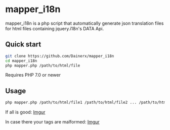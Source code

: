 mapper_i18n
===========

mapper_i18n is a php script that automatically generate json translation files for html files containing jquery.i18n's DATA Api.

Quick start
-----------

```bash
git clone https://github.com/Dainerx/mapper_i18n
cd mapper_i18n
php mapper.php /path/to/html/file
```

Requires PHP 7.0 or newer

Usage
-----------
```bash
php mapper.php /path/to/html/file1 /path/to/html/file2 ... /path/to/html/filen
```
If all is good: 
[Imgur](https://i.imgur.com/ldb9ZcN.jpg)

In case there your tags are malformed:
[Imgur](https://i.imgur.com/LoI5BWY.jpg)

